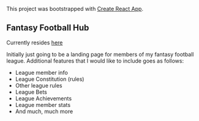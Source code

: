 This project was bootstrapped with [Create React App](https://github.com/facebook/create-react-app).

## Fantasy Football Hub

Currently resides [here](https://fantasy-football-hub.netlify.com/)

Initially just going to be a landing page for members of my fantasy football league. Additional features that I would like to include goes as follows:

- League member info
- League Constitution (rules)
- Other league rules
- League Bets
- League Achievements
- League member stats
- And much, much more
